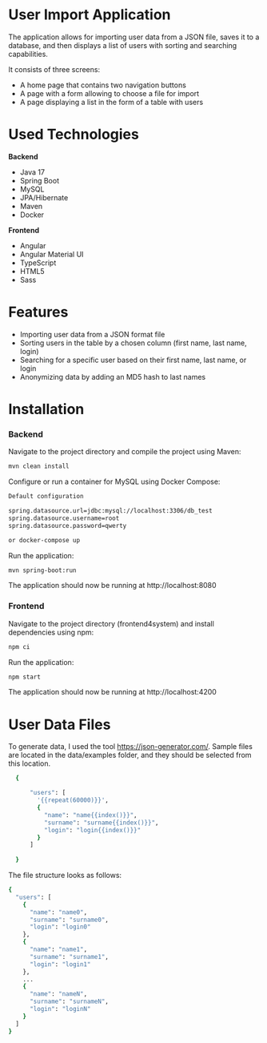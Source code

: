 # User Import Application

The application allows for importing user data from a JSON file, saves it to a database, and then displays a list of users with sorting and searching capabilities.



It consists of three screens:

- A home page that contains two navigation buttons
- A page with a form allowing to choose a file for import
- A page displaying a list in the form of a table with users

# Used Technologies

**Backend**

- Java 17
- Spring Boot
- MySQL
- JPA/Hibernate
- Maven 
- Docker

**Frontend**

- Angular
- Angular Material UI
- TypeScript
- HTML5
- Sass


# Features

- Importing user data from a JSON format file
- Sorting users in the table by a chosen column (first name, last name, login)
- Searching for a specific user based on their first name, last name, or login
- Anonymizing data by adding an MD5 hash to last names


# Installation

### **Backend**

Navigate to the project directory and compile the project using Maven:
```sh
mvn clean install
```  
Configure or run a container for MySQL using Docker Compose:
```sh
Default configuration

spring.datasource.url=jdbc:mysql://localhost:3306/db_test
spring.datasource.username=root
spring.datasource.password=qwerty
``` 
```sh
or docker-compose up
```  
Run the application:
```sh
mvn spring-boot:run
```  
The application should now be running at http://localhost:8080

### **Frontend**

Navigate to the project directory (frontend4system) and install dependencies using npm:
```sh
npm ci
```  
Run the application:
```sh
npm start
```  
The application should now be running at http://localhost:4200

# User Data Files

To generate data, I used the tool https://json-generator.com/. Sample files are located in the data/examples folder, and they should be selected from this location.

```sh
  {

      "users": [
        '{{repeat(60000)}}',
        {
          "name": "name{{index()}}",
          "surname": "surname{{index()}}",
          "login": "login{{index()}}"
        }
      ]
    
  }
```  
The file structure looks as follows:
```sh
{
  "users": [
    {
      "name": "name0",
      "surname": "surname0",
      "login": "login0"
    },
    {
      "name": "name1",
      "surname": "surname1",
      "login": "login1"
    },
    ...
    {
      "name": "nameN",
      "surname": "surnameN",
      "login": "loginN"
    }
  ]
}
    

```  



